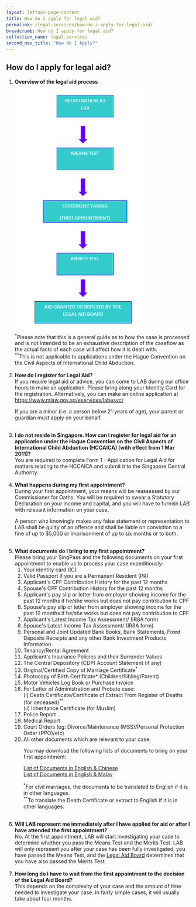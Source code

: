 ```yaml
---
layout: leftnav-page-content
title: How do I apply for legal aid?
permalink: /legal-services/how-do-i-apply-for-legal-aid/
breadcrumb: How do I apply for legal aid?
collection_name: legal-services
second_nav_title: "How do I Apply?"
---
```


How do I apply for legal aid?
---

<style>
ol li .image{width:364px; height:679px;}
  
ol li .image img{max-width:100%;}
</style>

<ol>
  <li>
    <b>Overview of the legal aid process</b><br>
    <div class="image"><img src="/images/legal-aid-overview.jpg/"></div>
    <sup>*</sup>Please note that this is a general guide as to how the case is processed and is not intended to be an exhaustive description of the caseflow as the actual facts of each case will affect how it is dealt with.<br>
    <sup>**</sup>This is not applicable to applications under the Hague Convention on the Civil Aspects of International Child Abduction.
  </li><br>
  <li>
    <b>How do I register for Legal Aid?</b><br>
    If you require legal aid or advice, you can come to LAB during our office hours to make an application. Please bring along your Identity Card for the registration. Alternatively, you can make an online application at <a href="https://www.mlaw.gov.sg/eservices/labesvc/">https://www.mlaw.gov.sg/eservices/labesvc/</a>
    <p>If you are a minor (i.e. a person below 21 years of age), your parent or guardian must apply on your behalf.</p>
  </li><br>
  <li>
    <b>I do not reside in Singapore. How can I register for legal aid for an application under the Hague Convention on the Civil Aspects of International Child Abduction (HCCAICA) [with effect from 1 Mar 2011]?</b><br>
    You are required to complete Form 1 - Application for Legal Aid for matters relating to the HCCAICA and submit it to the Singapore Central Authority.
  </li><br>
  <li>
    <b>What happens during my first appointment?</b><br>
    During your first appointment, your means will be reassessed by our Commissioner for Oaths. You will be required to swear a Statutory Declaration on your income and capital, and you will have to furnish LAB with relevant information on your case.
    <p>A person who knowingly makes any false statement or representation to LAB shall be guilty of an offence and shall be liable on conviction to a fine of up to $5,000 or imprisonment of up to six months or to both.</p>
  </li><br>
  <li>
    <b>What documents do I bring to my first appointment?</b><br>
    Please bring your SingPass and the following documents on your first appointment to enable us to process your case expeditiously:
    <ol>
      <li>Your identity card (IC)</li>
      <li>Valid Passport if you are a Permanent Resident (PR)</li>
      <li>Applicant's CPF Contribution History for the past 12 months</li>
      <li>Spouse's CPF Contribution History for the past 12 months</li>
      <li>Applicant's pay slip or letter from employer showing income for the past 12 months if he/she works but does not pay contribution to CPF</li>
      <li>Spouse's pay slip or letter from employer showing income for the past 12 months if he/she works but does not pay contribution to CPF</li>
      <li>Applicant's Latest Income Tax Assessment/ (IR8A form)</li>
      <li>Spouse's Latest Income Tax Assessment/ (IR8A form)</li>
      <li>Personal and Joint Updated Bank Books, Bank Statements, Fixed Deposits Receipts and any other Bank Investment Products Information</li>
      <li>Tenancy/Rental Agreement</li>
      <li>Applicant's Insurance Policies and their Surrender Values</li>
      <li>The Central Depository (CDP) Account Statement (if any)</li>
      <li>Original/Certified Copy of Marriage Certificate<sup>*</sup></li>
      <li>Photocopy of Birth Certificate* (Children/Sibling/Parent)</li>
      <li>Motor Vehicles Log Book or Purchase Invoice</li>
      <li>
        For Letter of Administration and Probate case:<br>
        (i) Death Certificate/Certificate of Extract From Register of Deaths (for deceased)<sup>**</sup><br>
        (ii) Inheritance Certificate (for Muslim)
      </li>
      <li>Police Report</li>
      <li>Medical Report</li>
      <li>Court Orders (eg: Divorce/Maintenance (MSS)/Personal Protection Order (PPO)/etc)</li>
      <li>
        All other documents which are relevant to your case.<br>
        <p>You may download the following lists of documents to bring on your first appointment:</p>
        <a href="/files/DocumentsToBringEngandMandarin.pdf">List of Documents in English & Chinese</a><br>
        <a href="/files/DocstoBringEngandMalay.pdf">List of Documents in English & Malay</a>
        <p><sup>*</sup>For civil marriages, the documents to be translated to English if it is in other languages.<br>
        <sup>**</sup>To translate the Death Certificate or extract to English if it is in other languages.</p>
      </li>
    </ol>
  </li><br>
  <li>
    <b>Will LAB represent me immediately after I have applied for aid or after I have attended the first appointment?</b><br>
    No. At the first appointment, LAB will start investigating your case to determine whether you pass the Means Test and the Merits Test. LAB will only represent you after your case has been fully investigated, you have passed the Means Test, and the <a href="/legal-services/grant-by-legal-aid-board/">Legal Aid Board</a> determines that you have also passed the Merits Test.
  </li><br>
  <li>
    <b>How long do I have to wait from the first appointment to the decision of the Legal Aid Board?</b><br>
    This depends on the complexity of your case and the amount of time needed to investigate your case. In fairly simple cases, it will usually take about four months.
  </li>
</ol>
